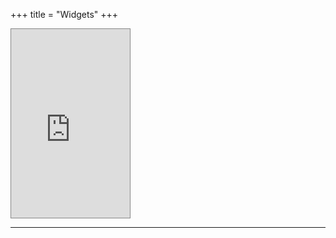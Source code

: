 +++
title = "Widgets"
+++
<iframe allowtransparency="yes" scrolling="no" style="border: 1px solid #888; width:190px; height:302px; overflow: hidden;" src="https://in-the-sky.org/widgets/moonphase.php?skin=1&locale=1&town=1261481"></iframe>
<hr>
